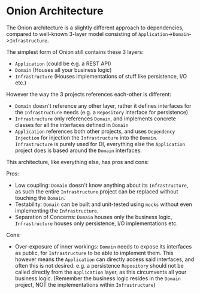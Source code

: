 # Onion Architecture

The Onion architecture is a slightly different approach to dependencies, compared to well-known 3-layer model consisting of `Application`->`Domain`->`Infrastructure`.

The simplest form of Onion still contains these 3 layers:

- `Application` (could be e.g. a REST API)
- `Domain` (Houses all your business logic)
- `Infrastructure` (Houses implementations of stuff like persistence, I/O etc.)

However the way the 3 projects references each-other is different:

- `Domain` doesn't reference any other layer, rather it defines interfaces for the `Infrastructure` needs (e.g. a `Repository` interface for persistence)
- `Infrastructure` only references `Domain`, and implements concrete classes for all the interfaces defined in `Domain`
- `Application` references both other projects, and uses `Dependency Injection` for injection the `Infrastructure` into the `Domain`. `Infrastructure` is purely used for DI, everything else the `Application` project does is based around the `Domain` interfaces.

This architecture, like everything else, has pros and cons:

Pros:

- Low coupling: `Domain` doesn't know anything about its `Infrastructure`, as such the entire `Infrastructure` project can be replaced without touching the `Domain`.
- Testability: `Domain` can be built and unit-tested using `mocks` without even implementing the `Infrastructure`.
- Separation of Concerns: `Domain` houses only the business logic, `Infrastructure` houses only persistence, I/O implementations etc.

Cons:

- Over-exposure of inner workings: `Domain` needs to expose its interfaces as public, for `Infrastructure` to be able to implement them. This however means the `Application` can directly access said interfaces, and often this is not desired. e.g. a persistence `Repository` should not be called directly from the `Application` layer, as this circumvents all your business logic. (Remember the business logic resides in the `Domain` project, NOT the implementations within `Infrastructure`)
